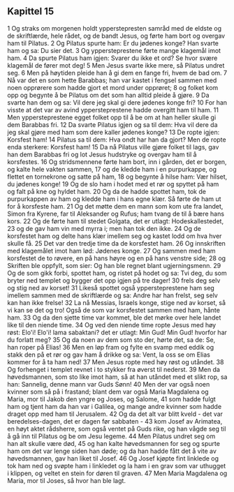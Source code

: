 ## Kapittel 15

1 Og straks om morgenen holdt ypperstepresten samråd med de eldste og de skriftlærde, hele rådet, og de bandt Jesus, og førte ham bort og overgav ham til Pilatus.
2 Og Pilatus spurte ham: Er du jødenes konge? Han svarte ham og sa: Du sier det.
3 Og yppersteprestene førte mange klagemål imot ham.
4 Da spurte Pilatus ham igjen: Svarer du ikke et ord? Se hvor svære klagemål de fører mot deg!
5 Men Jesus svarte ikke mere, så Pilatus undret seg.
6 Men på høytiden pleide han å gi dem en fange fri, hvem de bad om.
7 Nå var det en som hette Barabbas; han var kastet i fengsel sammen med noen opprørere som hadde gjort et mord under opprøret;
8 og folket kom opp og begynte å be Pilatus om det som han alltid pleide å gjøre.
9 Da svarte han dem og sa: Vil dere jeg skal gi dere jødenes konge fri?
10 For han visste at det var av avind yppersteprestene hadde overgitt ham til ham.
11 Men yppersteprestene egget folket opp til å be om at han heller skulle gi dem Barabbas fri.
12 Da svarte Pilatus igjen og sa til dem: Hva vil dere da jeg skal gjøre med ham som dere kaller jødenes konge?
13 De ropte igjen: Korsfest ham!
14 Pilatus sa til dem: Hva ondt har han da gjort? Men de ropte enda sterkere: Korsfest ham!
15 Da nå Pilatus ville gjøre folket til lags, gav han dem Barabbas fri og lot Jesus hudstryke og overgav ham til å korsfestes.
16 Og stridsmennene førte ham bort, inn i gården, det er borgen, og kalte hele vakten sammen,
17 og de kledde ham i en purpurkappe, og flettet en tornekrone og satte på ham,
18 og begynte å hilse ham: Vær hilset, du jødenes konge!
19 Og de slo ham i hodet med et rør og spyttet på ham og falt på kne og hyldet ham.
20 Og da de hadde spottet ham, tok de purpurkappen av ham og kledde ham i hans egne klær. Så førte de ham ut for å korsfeste ham.
21 Og det møtte dem en mann som kom ute fra landet, Simon fra Kyrene, far til Aleksander og Rufus; ham tvang de til å bære hans kors.
22 Og de førte ham til stedet Golgata, det er utlagt: Hodeskallestedet,
23 og de gav ham vin med myrra i; men han tok den ikke.
24 Og de korsfestet ham og delte hans klær imellem seg og kastet lodd om hva hver skulle få.
25 Det var den tredje time da de korsfestet ham.
26 Og innskriften med klagemålet imot ham lød: Jødenes konge.
27 Og sammen med ham korsfestet de to røvere, en på hans høyre og en på hans venstre side;
28 og Skriften ble oppfylt, som sier: Og han ble regnet blant ugjerningsmenn.
29 Og de som gikk forbi, spottet ham, og ristet på hodet og sa: Tvi deg, du som bryter ned templet og bygger det opp igjen på tre dager!
30 frels deg selv og stig ned av korset!
31 Likeså spottet også yppersteprestene ham seg imellem sammen med de skriftlærde og sa: Andre har han frelst, seg selv kan han ikke frelse!
32 La nå Messias, Israels konge, stige ned av korset, så vi kan se det og tro! Også de som var korsfestet sammen med ham, hånte ham.
33 Og da den sjette time var kommet, ble det mørke over hele landet like til den niende time.
34 Og ved den niende time ropte Jesus med høy røst: Elo'i! Elo'i! lama sabaktani? det er utlagt: Min Gud! Min Gud! hvorfor har du forlatt meg?
35 Og da noen av dem som sto der, hørte det, sa de: Se, han roper på Elias!
36 Men en løp fram og fylte en svamp med eddik og stakk den på et rør og gav ham å drikke og sa: Vent, la oss se om Elias kommer for å ta ham ned!
37 Men Jesus ropte med høy røst og utåndet.
38 Og forhenget i templet revnet i to stykker fra øverst til nederst.
39 Men da høvedsmannen, som sto like imot ham, så at han utåndet med et slikt rop, sa han: Sannelig, denne mann var Guds Sønn!
40 Men der var også noen kvinner som så på i frastand; blant dem var også Maria Magdalena og Maria, mor til Jakob den yngre og Joses, og Salome,
41 som hadde fulgt ham og tjent ham da han var i Galilea, og mange andre kvinner som hadde draget opp med ham til Jerusalem.
42 Og da det alt var blitt kveld - det var beredelses-dagen, det er dagen før sabbaten -
43 kom Josef av Arimatea, en høyt aktet rådsherre, som også ventet på Guds rike, og han vågde seg til å gå inn til Pilatus og be om Jesu legeme.
44 Men Pilatus undret seg om han alt skulle være død,
45 og han kalte høvedsmannen for seg og spurte ham om det var lenge siden han døde; og da han hadde fått det å vite av høvedsmannen, gav han liket til Josef.
46 Og Josef kjøpte fint linklede og tok ham ned og svøpte ham i linkledet og la ham i en grav som var uthugget i klippen, og veltet en stein for døren til graven.
47 Men Maria Magdalena og Maria, mor til Joses, så hvor han ble lagt.
